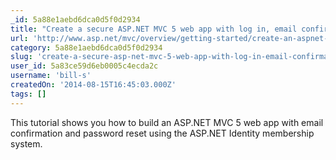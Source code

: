 ```yaml
---
_id: 5a88e1aebd6dca0d5f0d2934
title: "Create a secure ASP.NET MVC 5 web app with log in, email confirmation and password reset "
url: 'http://www.asp.net/mvc/overview/getting-started/create-an-aspnet-mvc-5-web-app-with-email-confirmation-and-password-reset'
category: 5a88e1aebd6dca0d5f0d2934
slug: 'create-a-secure-asp-net-mvc-5-web-app-with-log-in-email-confirmation-and-password-reset'
user_id: 5a83ce59d6eb0005c4ecda2c
username: 'bill-s'
createdOn: '2014-08-15T16:45:03.000Z'
tags: []
---
```


This tutorial shows you how to build an ASP.NET MVC 5 web app with email confirmation and password reset using the ASP.NET Identity membership system.
